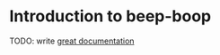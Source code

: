 # Introduction to beep-boop

TODO: write [great documentation](http://jacobian.org/writing/great-documentation/what-to-write/)
